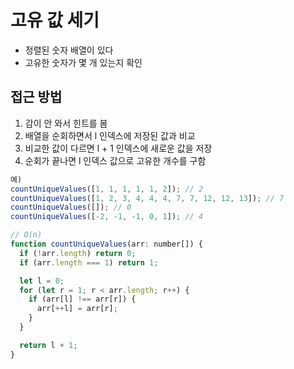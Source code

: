 # 고유 값 세기

- 정렬된 숫자 배열이 있다
- 고유한 숫자가 몇 개 있는지 확인

## 접근 방법

1. 감이 안 와서 힌트를 봄
1. 배열을 순회하면서 l 인덱스에 저장된 값과 비교
1. 비교한 값이 다르면 l + 1 인덱스에 새로운 값을 저장
1. 순회가 끝나면 l 인덱스 값으로 고유한 개수를 구함

```javascript
예)
countUniqueValues([1, 1, 1, 1, 1, 2]); // 2
countUniqueValues([1, 2, 3, 4, 4, 4, 7, 7, 12, 12, 13]); // 7
countUniqueValues([]); // 0
countUniqueValues([-2, -1, -1, 0, 1]); // 4

// O(n)
function countUniqueValues(arr: number[]) {
  if (!arr.length) return 0;
  if (arr.length === 1) return 1;

  let l = 0;
  for (let r = 1; r < arr.length; r++) {
    if (arr[l] !== arr[r]) {
      arr[++l] = arr[r];
    }
  }

  return l + 1;
}
```
